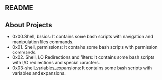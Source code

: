## README

## About Projects

- 0x00.Shell, basics: It contains some bash scripts with navigation and manipulation files commands.
- 0x01. Shell, permissions: It contains some bash scripts with permission commands.
- 0x02. Shell, I/O Redirections and filters: It contains some bash scripts with I/O redirections and special caracters.
- 0x03-shell_variables_expansions: It contains some bash scripts with variables and expansions.

